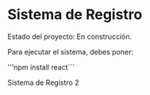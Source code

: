 <h1> Sistema de Registro</h1>

Estado del proyecto: En construcción.

Para ejecutar el sistema, debes poner:

'''npm install react´´´

Sistema de Registro 2
